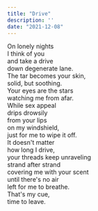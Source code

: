 ```yaml
---
title: "Drive"
description: ''
date: "2021-12-08"
---
```

On lonely nights     
I think of you     
and take a drive     
down degenerate lane.     
The tar becomes your skin,     
solid, but soothing.     
Your eyes are the stars     
watching me from afar.     
While sex appeal     
drips drowsily     
from your lips     
on my windshield,     
just for me to wipe it off.     
It doesn't matter     
how long I drive,     
your threads keep unraveling     
strand after strand     
covering me with your scent     
until there's no air     
left for me to breathe.     
That's my cue,     
time to leave.     
     
     
     
     
     
     
     
